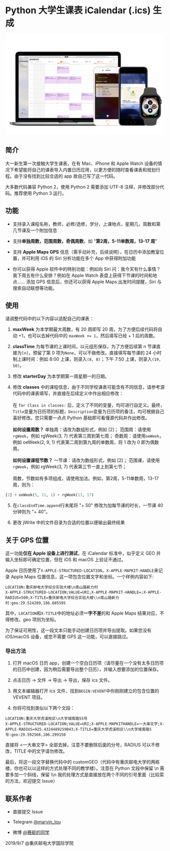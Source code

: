 # Python 大学生课表 iCalendar (.ics) 生成

![效果图](render.jpg)

## 简介

大一新生第一次接触大学生课表，在有 Mac、iPhone 和 Apple Watch 设备的情况下希望能将自己的课表导入内置日历应用，以更方便的随时查看课表和规划行程。由于没有找到比较合适的 app 故自己写了这一代码。

大多数代码兼容 Python 2，使用 Python 2 需要添加 UTF-8 注释，并修改部分代码。推荐使用 Python 3 运行。

## 功能
* 支持录入课程名称，教师，必修/选修，学分，上课地点，星期几，周数和第几节课及一个附加信息

* 支持**单独周数，范围周数，奇偶周数**，如 "**第2周，5-11单数周，13-17 周**"

* 支持 **Apple Maps GPS** 信息（需手动补充，后续说明），在日历中添加教室位置，并可利用 iOS 的 Siri 分析功能在多个 App 中获得附加功能

* 你可以获得 Apple 软件中的特别功能：例如向 Siri 问：我今天有什么事情？我下周五有什么安排？例如在 Apple Watch 表盘上获得下节课的时间和地点…… 添加 GPS 信息后，你还可以获得 Apple Maps 出发时间提醒，Siri 与搜索自动联想等功能。

## 使用
请调整代码中的以下内容以适配自己的课表：

1. **maxWeek** 为本学期最大周数，有 20 周即写 20 周，为了方便后续代码将自动 +1，也可以去掉代码中的 `maxWeek += 1`，然后填写已经 + 1 后的周数。

2. **classTime** 为每节课的上课时间，以元组形保存。为了方便后续第 n 节课直接为`[n]`，预留了第 0 项为`None`，可以不做修改。直接填写每节课的 24 小时制上课时间：例如 8:00 上课，则录入`(8, 0)`；下午 7:50 上课，则录入`(19, 50)`。

3. 修改 **starterDay** 为本学期第一周星期一的日期。

4. 修改 **classes** 中的课程信息，由于不同学校课表可能含有不同信息，请参考源代码中的课表填写，并直接在后续定义中作出相应修改：<br><br>
在 `for Class in classes:` 后，定义了不同的变量，均可进行自定义。最终，`Title`变量为日历项的标题，`Description`变量为日历项的备注，均可根据自己喜好修改。您只需要一点点 Python 基础即可看懂源代码并作出修改。<br><br>
**如何设置周数？**
单独周：请改为数组形式，例如 [2]；
范围周：请使用`rgWeek`，例如 rgWeek(3, 7) 代表第三周到第七周；
奇数周：请使用`oeWeek`，例如 oeWeek(2, 9, 1) 代表第二周到第九周的单数周，将 1 改为 0 即为偶数周。<br><br>
**如何设置课程节数？**
一节课：请改为数组形式，例如 [2]；
范围课，请使用`rgWeek`，例如 rgWeek(3, 7) 代表第三节一直上到第七节；<br><br>
周数，节数如有多项组成，请使用加法。例如，第2周，5-11单数周，13-17 周，则为：
```python
[2] + oeWeek(5, 11, 1) + rgWeek(13, 17)
```

5. 在`classEndTime.append`行末尾将 "+ 50" 修改为加每节课的时长，一节课 40 分钟则为 "+ 40"。

6. 更改 jWrite 中的文件目录为合适的位置以便输出最终结果

## 关于 GPS 位置

这一功能**仅在 Apple 设备上进行测试**，在 iCalendar 标准中，似乎定义 GEO 并输入坐标即可确定位置，但在 iOS 和 macOS 上验证不通过。

Apple 日历使用了`X-APPLE-STRUCTURED-LOCATION`，`X-APPLE-MAPKIT-HANDLE`来记录 Apple Maps 位置信息，这一项包含位置文字和坐标。一个样例内容如下:

    LOCATION:重庆邮电大学综合实验大楼\n南山路新力村
    X-APPLE-STRUCTURED-LOCATION;VALUE=URI;X-APPLE-MAPKIT-HANDLE=;X-APPLE-RADIUS=500;X-TITLE=重庆邮电大学综合实验大楼\\n南山路新力村:geo:29.524289,106.605595

其中，`LOCATION`和`X-TITLE`中的地址必须**一字不差**的和 Apple Maps 结果对应，不得修改。geo 项则为坐标。

为了保证可用性，这一段文本只能手动创建日历项并导出提取。如果您没有 iOS/macOS 设备，或您不需要 GPS 这一功能，可以直接跳过。

### 导出方法

1. 打开 macOS 日历 app，创建一个空白日历项（请尽量在一个没有太多日历项的日历中创建，因为稍后需要导出整个日历），并输入想要添加的位置保存。

2. 点击日历 -> 文件 -> 导出 -> 导出，保存 ics 文件。

3. 用文本编辑器打开 ics 文件，找到`BEGIN:VEVENT`中你刚刚建立的包含位置的 VEVENT 项目。

4. 你将可找到类似以下两个文段：

```
LOCATION:重庆大学虎溪校区\n大学城南路55号    
X-APPLE-STRUCTURED-LOCATION;VALUE=URI;X-APPLE-MAPKITHANDLE=一大串文字;X-APPLE-RADIUS=925.4324489259043;X-TITLE=重庆大学虎溪校区\\n大学城南路5号:geo:29.592566,106.299150
```

直接将 <一大串文字> 全部去掉，注意不要删除后面的分号，RADIUS 可以不修改，TITLE 中的文字请勿修改。

最后，将这一段文字替换代码中的 customGEO（代码中有重庆邮电大学的两栋楼，你也可以以这样的方式处理不同的教学楼）。注意在 Python 文段中保留 \n 需要多加一个斜线，保留 \\\n 我的处理方式是直接放在两个不同的引号里面（比较菜的方法，欢迎提交 Issue）

## 联系作者
* 直接提交 Issue

* Telegram [@marvin_lou](http://t.me/marvin_lou "@marvin_lou")

* 微博 [@赛艇的同学](http://weibo.com/n/赛艇的同学 "@赛艇的同学")

2019/9/7 @重庆邮电大学国际学院
